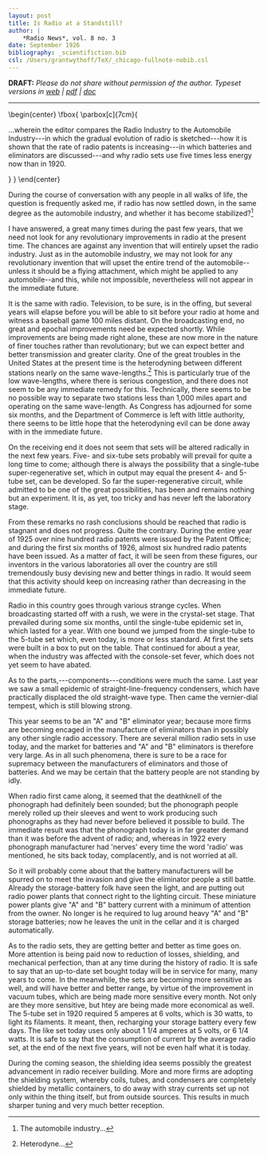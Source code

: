 ```yaml
---
layout: post
title: Is Radio at a Standstill?
author: | 
    *Radio News*, vol. 8 no. 3
date: September 1926
bibliography: _scientifiction.bib
csl: /Users/grantwythoff/TeX/_chicago-fullnote-nobib.csl
---
```


**DRAFT:** *Please do not share without permission of the author. Typeset versions in  [web](http://gernsback.wythoff.net/192609_is_radio_standstill.html) \| [pdf](https://github.com/gwijthoff/perversity_of_things/blob/gh-pages/typeset_drafts/192609_is_radio_standstill.pdf?raw=true) \| [doc](https://github.com/gwijthoff/perversity_of_things/blob/gh-pages/typeset_drafts/192609_is_radio_standstill.docx)*

* * * * * * * * 

\begin{center}
\fbox{
  \parbox[c]{7cm}{

…wherein the editor compares the Radio Industry to the Automobile Industry---in which the gradual evolution of radio is sketched---how it is shown that the rate of radio patents is increasing---in which batteries and eliminators are discussed---and why radio sets use five times less energy now than in 1920.

  }
}
\end{center}

During the course of conversation with any people in all walks of life, the question is frequently asked me, if radio has now settled down, in the same degree as the automobile industry, and whether it has become stabilized?[^1]

I have answered, a great many times during the past few years, that we need not look for any revolutionary improvements in radio at the present time.  The chances are against any invention that will entirely upset the radio industry.  Just as in the automobile industry, we may not look for any revolutionary invention that will upset the entire trend of the automobile--unless it should be a flying attachment, which might be applied to any automobile--and this, while not impossible, nevertheless will not appear in the immediate future.

It is the same with radio.  Television, to be sure, is in the offing, but several years will elapse before you will be able to sit before your radio at home and witness a baseball game 100 miles distant.  On the broadcasting end, no great and epochal improvements need be expected shortly.  While improvements are being made right alone, these are now more in the nature of finer touches rather than revolutionary; but we can expect better and better transmission and greater clarity.  One of the great troubles in the United States at the present time is the heterodyning between different stations nearly on the same wave-lengths.[^2]  This is particularly true of the low wave-lengths, where there is serious congestion, and there does not seem to be any immediate remedy for this.  Technically, there seems to be no possible way to separate two stations less than 1,000 miles apart and operating on the same wave-length.  As Congress has adjourned for some six months, and the Department of Commerce is left with little authority, there seems to be little hope that the heterodyning evil can be done away with in the immediate future.

On the receiving end it does not seem that sets will be altered radically in the next few years.  Five- and six-tube sets probably will prevail for quite a long time to come; although there is always the possibility that a single-tube super-regenerative set, which in output may equal the present 4- and 5-tube set, can be developed.  So far the super-regenerative circuit, while admitted to be one of the great possibilities, has been and remains nothing but an experiment.  It is, as yet, too tricky and has never left the laboratory stage.

From these remarks no rash conclusions should be reached that radio is stagnant and does not progress.  Quite the contrary.  During the entire year of 1925 over nine hundred radio patents were issued by the Patent Office; and during the first six months of 1926, almost six hundred radio patents have been issued.  As a matter of fact, it will be seen from these figures, our inventors in the various laboratories all over the country are still tremendously busy devising new and better things in radio.  It would seem that this activity should keep on increasing rather than decreasing in the immediate future.

Radio in this country goes through various strange cycles.  When broadcasting started off with a rush, we were in the crystal-set stage.  That prevailed during some six months, until the single-tube epidemic set in, which lasted for a year.  With one bound we jumped from the single-tube to the 5-tube set which, even today, is more or less standard.  At first the sets were built in a box to put on the table.  That continued for about a year, when the industry was affected with the console-set fever, which does not yet seem to have abated.

As to the parts,---components---conditions were much the same.  Last year we saw a small epidemic of straight-line-frequency condensers, which have practically displaced the old straight-wave type.  Then came the vernier-dial tempest, which is still blowing strong.

This year seems to be an "A" and "B" eliminator year; because more firms are becoming encaged in the manufacture of eliminators than in possibly any other single radio accessory.  There are several million radio sets in use today, and the market for batteries and "A" and "B" eliminators is therefore very large.  As in all such phenomena, there is sure to be a race for supremacy between the manufacturers of eliminators and those of batteries.  And we may be certain that the battery people are not standing by idly.

When radio first came along, it seemed that the deathknell of the phonograph had definitely been sounded; but the phonograph people merely rolled up their sleeves and went to work producing such phonographs as they had never before believed it possible to build.  The immediate result was that the phonograph today is in far greater demand than it was before the advent of radio; and, whereas in 1922 every phonograph manufacturer had 'nerves' every time the word 'radio' was mentioned, he sits back today, complacently, and is not worried at all.

So it will probably come about that the battery manufacturers will be spurred on to meet the invasion and give the eliminator people a still battle.  Already the storage-battery folk have seen the light, and are putting out radio power plants that connect right to the lighting circuit.  These miniature power plants give "A" and "B" battery current with a minimum of attention from the owner.  No longer is he required to lug around heavy "A" and "B" storage batteries; now he leaves the unit in the cellar and it is charged automatically.

As to the radio sets, they are getting better and better as time goes on.  More attention is being paid now to reduction of losses, shielding, and mechanical perfection, than at any time during the history of radio.  It is safe to say that an up-to-date set bought today will be in service for many, many years to come.  In the meanwhile, the sets are becoming more sensitive as well, and will have better and better range, by virtue of the improvement in vacuum tubes, which are being made more sensitive every month.  Not only are they more sensitive, but htey are being made more economical as well.  The 5-tube set in 1920 required 5 amperes at 6 volts, which is 30 watts, to light its filaments.  It meant, then, recharging your storage battery every few days.  The like set today uses only about 1 1/4 amperes at 5 volts, or 6 1/4 watts.  It is safe to say that the consumption of current by the average radio set, at the end of the next five years, will not be even half what it is today.

During the coming season, the shielding idea seems possibly the greatest advancement in radio receiver building.  More and more firms are adopting the shielding system, whereby coils, tubes, and condensers are completely shielded by metallic containers, to do away with stray currents set up not only within the thing itself, but from outside sources.  This results in much sharper tuning and very much better reception.

[^1]:  The automobile industry…

[^2]:  Heterodyne…